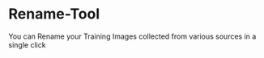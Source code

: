 # Rename-Tool
You can Rename your Training Images collected from various sources in a single click 

